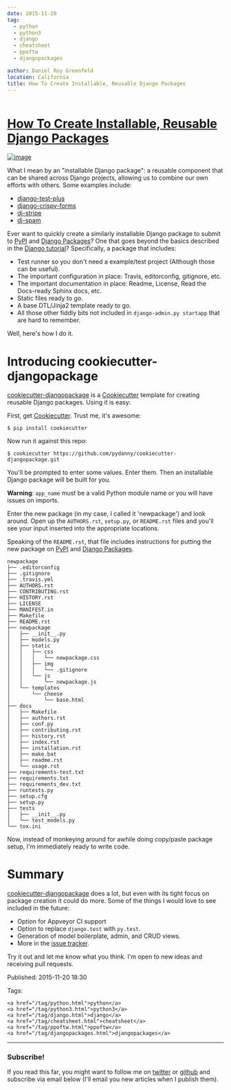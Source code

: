 ```yaml
---
date: 2015-11-20
tag:
  - python
  - python3
  - django
  - cheatsheet
  - ppoftw
  - djangopackages

author: Daniel Roy Greenfeld
location: California
title: How To Create Installable, Reusable Django Packages
---
```


<div class="twelve wide column">
  <h1 class="ui block header">
    <div class="content">
      <a href="/how-to-create-installable-django-packages.html"
        >How To Create Installable, Reusable Django Packages</a
      >
    </div>
  </h1>
  <p>
    <a
      href="https://www.pydanny.com/how-to-create-installable-django-packages.html"
      target="_blank"
      ><img
        alt="image"
        src="https://www.pydanny.com/static/django-package-470x246.png"
    /></a>
  </p>
  <p>
    What I mean by an "installable Django package": a reusable component that
    can be shared across Django projects, allowing us to combine our own efforts
    with others. Some examples include:
  </p>
  <ul>
    <li>
      <a
        href="https://www.djangopackages.com/packages/p/django-test-plus/"
        target="_blank"
        >django-test-plus</a
      >
    </li>
    <li>
      <a
        href="https://www.djangopackages.com/packages/p/django-crispy-forms/"
        target="_blank"
        >django-crispy-forms</a
      >
    </li>
    <li>
      <a
        href="https://www.djangopackages.com/packages/p/dj-stripe/"
        target="_blank"
        >dj-stripe</a
      >
    </li>
    <li>
      <a
        href="https://www.djangopackages.com/packages/p/dj-spam/"
        target="_blank"
        >dj-spam</a
      >
    </li>
  </ul>
  <p>
    Ever want to quickly create a similarly installable Django package to submit
    to <a href="pypi.python.org/pypi" target="_blank">PyPI</a> and
    <a href="https://wwww.djangopackages.com" target="_blank">Django Packages</a
    >? One that goes beyond the basics described in the
    <a
      href="https://docs.djangoproject.com/en/1.8/intro/reusable-apps/"
      target="_blank"
      >Django tutorial</a
    >? Specifically, a package that includes:
  </p>
  <ul>
    <li>
      Test runner so you don't need a example/test project (Although those can
      be useful).
    </li>
    <li>
      The important configuration in place: Travis, editorconfig, gitignore,
      etc.
    </li>
    <li>
      The important documentation in place: Readme, License, Read the Docs-ready
      Sphinx docs, etc.
    </li>
    <li>Static files ready to go.</li>
    <li>A base DTL/Jinja2 template ready to go.</li>
    <li>
      All those other fiddly bits not included in
      <code>django-admin.py startapp</code> that are hard to remember.
    </li>
  </ul>
  <p>Well, here's how I do it.</p>
  <h1 id="introducing-cookiecutter-djangopackage">
    Introducing cookiecutter-djangopackage
  </h1>
  <p>
    <a
      href="https://github.com/pydanny/cookiecutter-djangopackage"
      target="_blank"
      >cookiecutter-djangopackage</a
    >
    is a
    <a href="https://github.com/audreyr/cookiecutter" target="_blank"
      >Cookiecutter</a
    >
    template for creating reusable Django packages. Using it is easy:
  </p>
  <p>
    First, get
    <a href="https://github.com/audreyr/cookiecutter" target="_blank"
      >Cookiecutter</a
    >. Trust me, it's awesome:
  </p>
  <div class="codehilite ui secondary segment">
    <pre><span></span><code>$ pip install cookiecutter
</code></pre>
  </div>
  <p>Now run it against this repo:</p>
  <div class="codehilite ui secondary segment">
    <pre><span></span><code>$ cookiecutter https://github.com/pydanny/cookiecutter-djangopackage.git
</code></pre>
  </div>
  <p>
    You'll be prompted to enter some values. Enter them. Then an installable
    Django package will be built for you.
  </p>
  <p>
    <strong>Warning</strong>: <code>app_name</code> must be a valid Python
    module name or you will have issues on imports.
  </p>
  <p>
    Enter the new package (in my case, I called it 'newpackage') and look
    around. Open up the <code>AUTHORS.rst</code>, <code>setup.py</code>, or
    <code>README.rst</code> files and you'll see your input inserted into the
    appropriate locations.
  </p>
  <p>
    Speaking of the <code>README.rst</code>, that file includes instructions for
    putting the new package on
    <a href="pypi.python.org/pypi" target="_blank">PyPI</a> and
    <a href="https://wwww.djangopackages.com" target="_blank">Django Packages</a
    >.
  </p>
  <div class="codehilite ui secondary segment">
    <pre><span></span><code>newpackage
├── .editorconfig
├── .gitignore
├── .travis.yml
├── AUTHORS.rst
├── CONTRIBUTING.rst
├── HISTORY.rst
├── LICENSE
├── MANIFEST.in
├── Makefile
├── README.rst
├── newpackage
│   ├── __init__.py
│   ├── models.py
│   ├── static
│   │   ├── css
│   │   │   └── newpackage.css
│   │   ├── img
│   │   │   └── .gitignore
│   │   └── js
│   │       └── newpackage.js
│   └── templates
│       └── cheese
│           └── base.html
├── docs
│   ├── Makefile
│   ├── authors.rst
│   ├── conf.py
│   ├── contributing.rst
│   ├── history.rst
│   ├── index.rst
│   ├── installation.rst
│   ├── make.bat
│   ├── readme.rst
│   └── usage.rst
├── requirements-test.txt
├── requirements.txt
├── requirements_dev.txt
├── runtests.py
├── setup.cfg
├── setup.py
├── tests
│   ├── __init__.py
│   └── test_models.py
└── tox.ini
</code></pre>
  </div>
  <p>
    Now, instead of monkeying around for awhile doing copy/paste package setup,
    I'm immediately ready to write code.
  </p>
  <h1 id="summary">Summary</h1>
  <p>
    <a
      href="https://github.com/pydanny/cookiecutter-djangopackage"
      target="_blank"
      >cookiecutter-djangopackage</a
    >
    does a lot, but even with its tight focus on package creation it could do
    more. Some of the things I would love to see included in the future:
  </p>
  <ul>
    <li>Option for Appveyor CI support</li>
    <li>
      Option to replace <code>django.test</code> with <code>py.test</code>.
    </li>
    <li>Generation of model boilerplate, admin, and CRUD views.</li>
    <li>
      More in the
      <a
        href="https://github.com/pydanny/cookiecutter-djangopackage/issues"
        target="_blank"
        >issue tracker</a
      >.
    </li>
  </ul>
  <p>
    Try it out and let me know what you think. I'm open to new ideas and
    receiving pull requests.
  </p>
  <p>Published: 2015-11-20 18:30</p>
  <p>
    Tags:

    <a href="/tag/python.html">python</a>
    <a href="/tag/python3.html">python3</a>
    <a href="/tag/django.html">django</a>
    <a href="/tag/cheatsheet.html">cheatsheet</a>
    <a href="/tag/ppoftw.html">ppoftw</a>
    <a href="/tag/djangopackages.html">djangopackages</a>
  </p>
  <hr />
  <h3 class="ui header">Subscribe!</h3>
  <p>
    If you read this far, you might want to follow me on
    <a href="https://twitter.com/pydanny">twitter</a> or
    <a href="https://github.com/pydanny">github</a> and subscribe via email
    below (I'll email you new articles when I publish them).
  </p>
   
</div>
